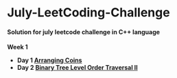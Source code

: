 # July-LeetCoding-Challenge

#### Solution for july leetcode challenge in C++ language

**Week 1**
  * **Day 1 [Arranging Coins](https://github.com/nishantprajapati123/July-LeetCoding-Challenge/blob/master/Week%201/ArrangingCoins.cpp)**
  * **Day 2 [Binary Tree Level Order Traversal II](https://github.com/nishantprajapati123/July-LeetCoding-Challenge/blob/master/Week%201/BinaryTreeLevelOrderTraversalII.cpp)**
